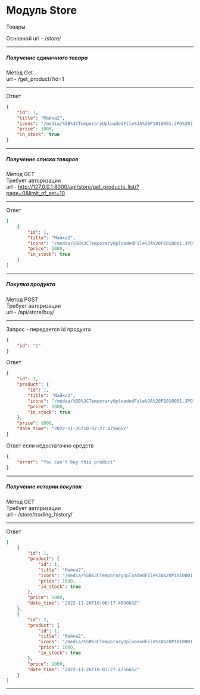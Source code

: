 # Модуль Store
Товары

Основной url - /store/
***

##### Получение единичного товара
Метод Get  
url - /get_product/?id=1
***
Ответ
```json
{
    "id": 1,
    "title": "Майка2",
    "icons": "/media/%5B%3CTemporaryUploadedFile%3A%20P1010001.JPG%20(image/jpeg)%3E%5D",
    "price": 1000,
    "in_stock": true
}
```
***

##### Получение списка товаров
Метод GET  
Требует авторизации  
url - http://127.0.0.1:8000/api/store/get_products_list/?page=0&limit_of_set=10
***
Ответ
```json
[
    {
        "id": 1,
        "title": "Майка2",
        "icons": "/media/%5B%3CTemporaryUploadedFile%3A%20P1010001.JPG%20(image/jpeg)%3E%5D",
        "price": 1000,
        "in_stock": true
    }
]
```
***

##### Покупка продукта
Метод POST  
Требует авторизации  
url - /api/store/buy/
***
Запрос - передается id продукта
```json
{
    "id": "1"
}
```
Ответ
```json
{
    "id": 2,
    "product": {
        "id": 1,
        "title": "Майка2",
        "icons": "/media/%5B%3CTemporaryUploadedFile%3A%20P1010001.JPG%20(image/jpeg)%3E%5D",
        "price": 1000,
        "in_stock": true
    },
    "price": 1000,
    "date_time": "2022-11-26T10:07:27.475665Z"
}
```
Ответ если недостаточно средств
```json
{
    "error": "You can't buy this product"
}
```
***

##### Получение истории покупок
Метод GET  
Требует авторизации  
url - /store/trading_history/
***
Ответ
```json
[
    {
        "id": 1,
        "product": {
            "id": 1,
            "title": "Майка2",
            "icons": "/media/%5B%3CTemporaryUploadedFile%3A%20P1010001.JPG%20(image/jpeg)%3E%5D",
            "price": 1000,
            "in_stock": true
        },
        "price": 1000,
        "date_time": "2022-11-26T10:06:17.450063Z"
    },
    {
        "id": 2,
        "product": {
            "id": 1,
            "title": "Майка2",
            "icons": "/media/%5B%3CTemporaryUploadedFile%3A%20P1010001.JPG%20(image/jpeg)%3E%5D",
            "price": 1000,
            "in_stock": true
        },
        "price": 1000,
        "date_time": "2022-11-26T10:07:27.475665Z"
    }
]
```
***